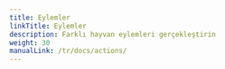 ```yaml
---
title: Eylemler
linkTitle: Eylemler
description: Farklı hayvan eylemleri gerçekleştirin
weight: 30
manualLink: /tr/docs/actions/
---
```

<script>
  window.location.href = "/tr/docs/actions/";
</script>

